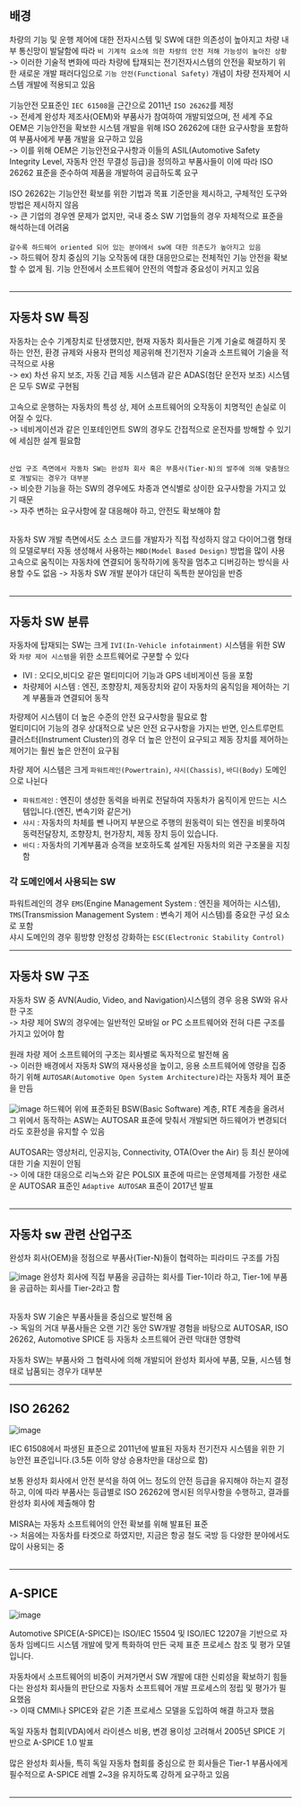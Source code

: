 ## 배경
차량의 기능 및 운행 제어에 대한 전자시스템 및 SW에 대한 의존성이 높아지고 차량 내부 통신망이 발달함에 따라 `비 기계적 요소에 의한 차량의 안전 저해 가능성이 높아진 상황`<br>
-> 이러한 기술적 변화에 따라 차량에 탑재되는 전기전자시스템의 안전을 확보하기 위한 새로운 개발 패러다임으로 `기능 안전(Functional Safety)` 개념이 차량 전자제어 시스템 개발에 적용되고 있음<br>
<br>
기능안전 모표준인 `IEC 61508`을 근간으로 2011년 `ISO 26262`를 제정<br>
-> 전세계 완성차 제조사(OEM)와 부품사가 참여하여 개발되었으며, 전 세계 주요 OEM은 기능안전을 확보한 시스템 개발을 위해 ISO 26262에 대한 요구사항을 포함하여 부품사에게 부품 개발을 요구하고 있음<br>
-> 이를 위해 OEM은 기능안전요구사항과 이들의 ASIL(Automotive Safety Integrity Level, 자동차 안전 무결성 등급)을 정의하고 부품사들이 이에 따라 ISO 26262 표준을 준수하여 제품을 개발하여 공급하도록 요구<br>
<br>
ISO 26262는 기능안전 확보를 위한 기법과 목표 기준만을 제시하고, 구체적인 도구와 방법은 제시하지 않음<br>
-> 큰 기업의 경우엔 문제가 없지만, 국내 중소 SW 기업들의 경우 자체적으로 표준을 해석하는데 어려움<br>
<br>
`갈수록 하드웨어 oriented 되어 있는 분야에서 sw에 대한 의존도가 높아지고 있음` <br>
-> 하드웨어 장치 중심의 기능 오작동에 대한 대응만으로는 전체적인 기능 안전을 확보할 수 없게 됨. 기능 안전에서 소프트웨어 안전의 역할과 중요성이 커지고 있음<br>
<br>

---

## 자동차 SW 특징
자동차는 순수 기계장치로 탄생했지만, 현재 자동차 회사들은 기계 기술로 해결하지 못하는 안전, 환경 규제와 사용자 편의성 제공위해 전기전자 기술과 소프트웨어 기술을 적극적으로 사용<br>
-> ex) 차선 유지 보조, 자동 긴급 제동 시스템과 같은 ADAS(첨단 운전자 보조) 시스템은 모두 SW로 구현됨<br>
<br>
고속으로 운행하는 자동차의 특성 상, 제어 소프트웨어의 오작동이 치명적인 손실로 이어질 수 있다.<br>
-> 네비게이션과 같은 인포테인먼트 SW의 경우도 간접적으로 운전자를 방해할 수 있기에 세심한 설계 필요함<br>
<br>

`산업 구조 측면에서 자동차 SW는 완성차 회사 혹은 부품사(Tier-N)의 발주에 의해 맞춤형으로 개발되는 경우가 대부분` <br>
-> 비슷한 기능을 하는 SW의 경우에도 차종과 연식별로 상이한 요구사항을 가지고 있기 때문<br>
-> 자주 변하는 요구사항에 잘 대응해야 하고, 안전도 확보해야 함<br>
<br>

자동차 SW 개발 측면에서도 소스 코드를 개발자가 직접 작성하지 않고 다이어그램 형태의 모델로부터 자동 생성해서 사용하는 `MBD(Model Based Design)` 방법을 많이 사용<br>
고속으로 움직이는 자동차에 연결되어 동작하기에 동작을 멈추고 디버깅하는 방식을 사용할 수도 없음 -> 자동차 SW 개발 분야가 대단히 독특한 분야임을 반증<br>
<br>

---

## 자동차 SW 분류
자동차에 탑재되는 SW는 크게 `IVI(In-Vehicle infotainment)` 시스템을 위한 SW와 `차량 제어 시스템`을 위한 소프트웨어로 구분할 수 있다<br>

- IVI : 오디오,비디오 같은 멀티미디어 기능과 GPS 네비게이션 등을 포함
- 차량제어 시스템 : 엔진, 조향장치, 제동장치와 같이 자동차의 움직임을 제어하는 기계 부품들과 연결되어 동작

차량제어 시스템이 더 높은 수준의 안전 요구사항을 필요로 함<br>
멀티미디어 기능의 경우 상대적으로 낮은 안전 요구사항을 가지는 반면, 인스트루먼트 클러스터(Instrument Cluster)의 경우 더 높은 안전이 요구되고 제동 장치를 제어하는 제어기는 훨씬 높은 안전이 요구됨<br>

차량 제어 시스템은 크게 `파워트레인(Powertrain)`, `샤시(Chassis)`, `바디(Body)` 도메인으로 나뉜다<br>

- `파워트레인` : 엔진이 생성한 동력을 바퀴로 전달하여 자동차가 움직이게 만드는 시스템입니다.(엔진, 변속기와 같은거)
- `샤시` : 자동차의 차체를 뺀 나머지 부분으로 주행의 원동력이 되는 엔진을 비롯하여 동력전달장치, 조향장치, 현가장치, 제동 장치 등이 있습니다.
- `바디` : 자동차의 기계부품과 승객을 보호하도록 설계된 자동차의 외관 구조물을 지칭함

### 각 도메인에서 사용되는 SW
파워트레인의 경우 `EMS`(Engine Management System : 엔진을 제어하는 시스템), `TMS`(Transmission Management System : 변속기 제어 시스템)를 중요한 구성 요소로 포함<br>
샤시 도메인의 경우 횡방향 안정성 강화하는 `ESC(Electronic Stability Control)`

---

## 자동차 SW 구조
자동차 SW 중 AVN(Audio, Video, and Navigation)시스템의 경우 응용 SW와 유사한 구조<br>
-> 차량 제어 SW의 경우에는 일반적인 모바일 or PC 소프트웨어와 전혀 다른 구조를 가지고 있어야 함<br>
<br>
원래 차량 제어 소프트웨어의 구조는 회사별로 독자적으로 발전해 옴<br>
-> 이러한 배경에서 자동차 SW의 재사용성을 높이고, 응용 소프트웨어에 영량을 집중하기 위해 `AUTOSAR(Automotive Open System Architecture)`라는 자동차 제어 표준을 만듬<br>
<br>
![image](https://github.com/wookjongkim/solutions/assets/121083077/f179a10b-2c5f-46a4-984a-818b70bec96a)
하드웨어 위에 표준화된 BSW(Basic Software) 계층, RTE 계층을 올려서 그 위에서 동작하는 ASW는 AUTOSAR 표준에 맞춰서 개발되면 하드웨어가 변경되더라도 호환성을 유지할 수 있음<br>
<br>
AUTOSAR는 영상처리, 인공지능, Connectivity, OTA(Over the Air) 등 최신 분야에 대한 기술 지원이 안됨<br>
-> 이에 대한 대응으로 리눅스와 같은 POLSIX 표준에 따르는 운영체제를 가정한 새로운 AUTOSAR 표준인 `Adaptive AUTOSAR` 표준이 2017년 발표<br>
<br>

---

## 자동차 sw 관련 산업구조
완성차 회사(OEM)을 정점으로 부품사(Tier-N)들이 협력하는 피라미드 구조를 가짐<br>

![image](https://github.com/wookjongkim/solutions/assets/121083077/14bd73f8-baec-4050-9848-c76fde278ff6)
완성차 회사에 직접 부품을 공급하는 회사를 Tier-1이라 하고, Tier-1에 부품을 공급하는 회사를 Tier-2라고 함<br>
<br>

자동차 SW 기술은 부품사들을 중심으로 발전해 옴<br>
-> 독일의 거대 부품사들은 오랜 기간 동안 SW개발 경험을 바탕으로 AUTOSAR, ISO 26262, Automotive SPICE 등 자동차 소프트웨어 관련 막대한 영향력<br>
<br>
자동차 SW는 부품사와 그 협력사에 의해 개발되어 완성차 회사에 부품, 모듈, 시스템 형태로 납품되는 경우가 대부분<br>

---

## ISO 26262
![image](https://github.com/wookjongkim/solutions/assets/121083077/fc19d298-011c-4ea8-a012-463d97085dd9)

IEC 61508에서 파생된 표준으로 2011년에 발표된 자동차 전기전자 시스템을 위한 기능안전 표준입니다.(3.5톤 이하 양상 승용차만을 대상으로 함)<br>
<br>
보통 완성차 회사에서 안전 분석을 하여 어느 정도의 안전 등급을 유지해야 하는지 결정하고, 이에 따라 부품사는 등급별로 ISO 26262에 명시된 의무사항을 수행하고, 결과를 완성차 회사에 제출해야 함<br>
<br>
MISRA는 자동차 소프트웨어의 안전 확보를 위해 발표된 표준<br>
-> 처음에는 자동차를 타겟으로 하였지만, 지금은 항공 철도 국방 등 다양한 분야에서도 많이 사용되는 중<br>
<br>


---

## A-SPICE
![image](https://github.com/wookjongkim/solutions/assets/121083077/7d223e1d-ca17-4da8-880c-be2ab352b137)

Automotive SPICE(A-SPICE)는 ISO/IEC 15504 및 ISO/IEC 12207을 기반으로 자동차 임베디드 시스템 개발에 맞게 특화하여 만든 국제 표준 프로세스 참조 및 평가 모델입니다.<br>
<br>
자동차에서 소프트웨어의 비중이 커져가면서 SW 개발에 대한 신뢰성을 확보하기 힘들다는 완성차 회사들의 판단으로 자동차 소프트웨어 개발 프로세스의 정립 및 평가가 필요했음<br>
-> 이때 CMMI나 SPICE와 같은 기존 프로세스 모델을 도입하여 해결 하고자 했음<br>
<br>
독일 자동차 협회(VDA)에서 라이센스 비용, 변경 용이성 고려해서 2005년 SPICE 기반으로 A-SPICE 1.0 발표<br>
<br>
많은 완성차 회사들, 특히 독일 자동차 협회를 중심으로 한 회사들은 Tier-1 부품사에게 필수적으로 A-SPICE 레벨 2~3을 유지하도록 강하게 요구하고 있음<br>
<br>

---





















